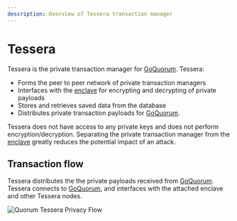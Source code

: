 ```yaml
---
description: Overview of Tessera transaction manager
---
```


# Tessera

Tessera is the private transaction manager for [GoQuorum]. Tessera:

- Forms the peer to peer network of private transaction managers
- Interfaces with the [enclave](Enclave.md) for encrypting and decrypting of private payloads
- Stores and retrieves saved data from the database
- Distributes private transaction payloads for [GoQuorum]. 

Tessera does not have access to any private keys and does not perform encryption/decryption. Separating 
the private transaction manager from the [enclave](Enclave.md) greatly reduces the potential impact
of an attack.

## Transaction flow 

Tessera distributes the the private payloads received from [GoQuorum]. 
Tessera connects to [GoQuorum], and interfaces with the attached enclave and other Tessera nodes.

![Quorum Tessera Privacy Flow](https://docs.goquorum.consensys.net/images/TesseraPrivacyFlow.jpeg)

[GoQuorum]: https://docs.goquorum.consensys.net/
